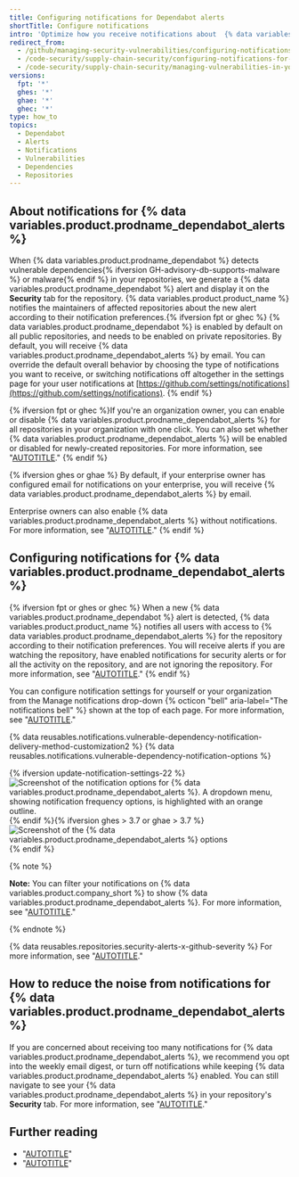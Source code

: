```yaml
---
title: Configuring notifications for Dependabot alerts
shortTitle: Configure notifications
intro: 'Optimize how you receive notifications about  {% data variables.product.prodname_dependabot_alerts %}.'
redirect_from:
  - /github/managing-security-vulnerabilities/configuring-notifications-for-vulnerable-dependencies
  - /code-security/supply-chain-security/configuring-notifications-for-vulnerable-dependencies
  - /code-security/supply-chain-security/managing-vulnerabilities-in-your-projects-dependencies/configuring-notifications-for-vulnerable-dependencies
versions:
  fpt: '*'
  ghes: '*'
  ghae: '*'
  ghec: '*'
type: how_to
topics:
  - Dependabot
  - Alerts
  - Notifications
  - Vulnerabilities
  - Dependencies
  - Repositories
---
```


## About notifications for {% data variables.product.prodname_dependabot_alerts %}

When {% data variables.product.prodname_dependabot %} detects vulnerable dependencies{% ifversion GH-advisory-db-supports-malware %} or malware{% endif %} in your repositories, we generate a {% data variables.product.prodname_dependabot %} alert and display it on the **Security** tab for the repository. {% data variables.product.product_name %} notifies the maintainers of affected repositories about the new alert according to their notification preferences.{% ifversion fpt or ghec %} {% data variables.product.prodname_dependabot %} is enabled by default on all public repositories, and needs to be enabled on private repositories. By default, you will receive {% data variables.product.prodname_dependabot_alerts %} by email. You can override the default overall behavior by choosing the type of notifications you want to receive, or switching notifications off altogether in the settings page for your user notifications at [https://github.com/settings/notifications](https://github.com/settings/notifications).
{% endif %}

{% ifversion fpt or ghec %}If you're an organization owner, you can enable or disable {% data variables.product.prodname_dependabot_alerts %} for all repositories in your organization with one click. You can also set whether {% data variables.product.prodname_dependabot_alerts %} will be enabled or disabled for newly-created repositories. For more information, see "[AUTOTITLE](/organizations/keeping-your-organization-secure/managing-security-settings-for-your-organization/managing-security-and-analysis-settings-for-your-organization#enabling-or-disabling-a-feature-for-all-new-repositories-when-they-are-added)."
{% endif %}

{% ifversion ghes or ghae %}
By default, if your enterprise owner has configured email for notifications on your enterprise, you will receive {% data variables.product.prodname_dependabot_alerts %} by email.

Enterprise owners can also enable {% data variables.product.prodname_dependabot_alerts %} without notifications. For more information, see "[AUTOTITLE](/admin/configuration/configuring-github-connect/enabling-dependabot-for-your-enterprise)."
{% endif %}

## Configuring notifications for {% data variables.product.prodname_dependabot_alerts %}

{% ifversion fpt or ghes or ghec %}
When a new {% data variables.product.prodname_dependabot %} alert is detected, {% data variables.product.product_name %} notifies all users with access to {% data variables.product.prodname_dependabot_alerts %} for the repository according to their notification preferences. You will receive alerts if you are watching the repository, have enabled notifications for security alerts or for all the activity on the repository, and are not ignoring the repository. For more information, see "[AUTOTITLE](/account-and-profile/managing-subscriptions-and-notifications-on-github/setting-up-notifications/configuring-notifications#configuring-your-watch-settings-for-an-individual-repository)."
{% endif %}

You can configure notification settings for yourself or your organization from the Manage notifications drop-down {% octicon "bell" aria-label="The notifications bell" %} shown at the top of each page. For more information, see "[AUTOTITLE](/account-and-profile/managing-subscriptions-and-notifications-on-github/setting-up-notifications/configuring-notifications#choosing-your-notification-settings)."

{% data reusables.notifications.vulnerable-dependency-notification-delivery-method-customization2 %}
{% data reusables.notifications.vulnerable-dependency-notification-options %}

{% ifversion update-notification-settings-22 %}
![Screenshot of the notification options for {% data variables.product.prodname_dependabot_alerts %}. A dropdown menu, showing notification frequency options, is highlighted with an orange outline.](/assets/images/help/dependabot/dependabot-notification-frequency.png){% endif %}{% ifversion ghes > 3.7 or ghae > 3.7 %}
![Screenshot of the {% data variables.product.prodname_dependabot_alerts %} options](/assets/images/help/enterprises/dependabot-alerts-options-no-UI.png){% endif %}

{% note %}

**Note:** You can filter your notifications on {% data variables.product.company_short %} to show  {% data variables.product.prodname_dependabot_alerts %}. For more information, see "[AUTOTITLE](/account-and-profile/managing-subscriptions-and-notifications-on-github/viewing-and-triaging-notifications/managing-notifications-from-your-inbox#dependabot-custom-filters)."

{% endnote %}

{% data reusables.repositories.security-alerts-x-github-severity %} For more information, see "[AUTOTITLE](/account-and-profile/managing-subscriptions-and-notifications-on-github/setting-up-notifications/configuring-notifications#filtering-email-notifications)."

## How to reduce the noise from notifications for {% data variables.product.prodname_dependabot_alerts %}

If you are concerned about receiving too many notifications for {% data variables.product.prodname_dependabot_alerts %}, we recommend you opt into the weekly email digest, or turn off notifications while keeping {% data variables.product.prodname_dependabot_alerts %} enabled. You can still navigate to see your {% data variables.product.prodname_dependabot_alerts %} in your repository's **Security** tab. For more information, see "[AUTOTITLE](/code-security/dependabot/dependabot-alerts/viewing-and-updating-dependabot-alerts)."

## Further reading

- "[AUTOTITLE](/account-and-profile/managing-subscriptions-and-notifications-on-github/setting-up-notifications/configuring-notifications)"
- "[AUTOTITLE](/account-and-profile/managing-subscriptions-and-notifications-on-github/viewing-and-triaging-notifications/managing-notifications-from-your-inbox#supported-is-queries)"
